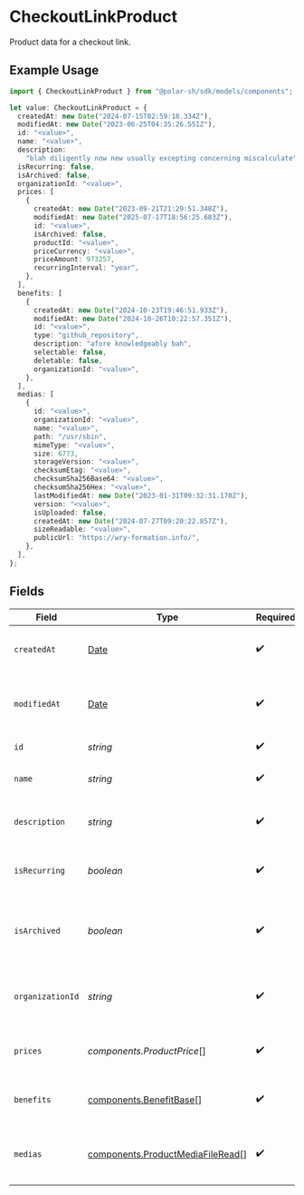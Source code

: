 # CheckoutLinkProduct

Product data for a checkout link.

## Example Usage

```typescript
import { CheckoutLinkProduct } from "@polar-sh/sdk/models/components";

let value: CheckoutLinkProduct = {
  createdAt: new Date("2024-07-15T02:59:18.334Z"),
  modifiedAt: new Date("2023-06-25T04:35:26.551Z"),
  id: "<value>",
  name: "<value>",
  description:
    "blah diligently now new usually excepting concerning miscalculate",
  isRecurring: false,
  isArchived: false,
  organizationId: "<value>",
  prices: [
    {
      createdAt: new Date("2023-09-21T21:29:51.348Z"),
      modifiedAt: new Date("2025-07-17T18:56:25.683Z"),
      id: "<value>",
      isArchived: false,
      productId: "<value>",
      priceCurrency: "<value>",
      priceAmount: 973257,
      recurringInterval: "year",
    },
  ],
  benefits: [
    {
      createdAt: new Date("2024-10-23T19:46:51.933Z"),
      modifiedAt: new Date("2024-10-26T10:22:57.351Z"),
      id: "<value>",
      type: "github_repository",
      description: "afore knowledgeably bah",
      selectable: false,
      deletable: false,
      organizationId: "<value>",
    },
  ],
  medias: [
    {
      id: "<value>",
      organizationId: "<value>",
      name: "<value>",
      path: "/usr/sbin",
      mimeType: "<value>",
      size: 6773,
      storageVersion: "<value>",
      checksumEtag: "<value>",
      checksumSha256Base64: "<value>",
      checksumSha256Hex: "<value>",
      lastModifiedAt: new Date("2023-01-31T09:32:31.170Z"),
      version: "<value>",
      isUploaded: false,
      createdAt: new Date("2024-07-27T09:20:22.857Z"),
      sizeReadable: "<value>",
      publicUrl: "https://wry-formation.info/",
    },
  ],
};
```

## Fields

| Field                                                                                         | Type                                                                                          | Required                                                                                      | Description                                                                                   |
| --------------------------------------------------------------------------------------------- | --------------------------------------------------------------------------------------------- | --------------------------------------------------------------------------------------------- | --------------------------------------------------------------------------------------------- |
| `createdAt`                                                                                   | [Date](https://developer.mozilla.org/en-US/docs/Web/JavaScript/Reference/Global_Objects/Date) | :heavy_check_mark:                                                                            | Creation timestamp of the object.                                                             |
| `modifiedAt`                                                                                  | [Date](https://developer.mozilla.org/en-US/docs/Web/JavaScript/Reference/Global_Objects/Date) | :heavy_check_mark:                                                                            | Last modification timestamp of the object.                                                    |
| `id`                                                                                          | *string*                                                                                      | :heavy_check_mark:                                                                            | The ID of the product.                                                                        |
| `name`                                                                                        | *string*                                                                                      | :heavy_check_mark:                                                                            | The name of the product.                                                                      |
| `description`                                                                                 | *string*                                                                                      | :heavy_check_mark:                                                                            | The description of the product.                                                               |
| `isRecurring`                                                                                 | *boolean*                                                                                     | :heavy_check_mark:                                                                            | Whether the product is a subscription tier.                                                   |
| `isArchived`                                                                                  | *boolean*                                                                                     | :heavy_check_mark:                                                                            | Whether the product is archived and no longer available.                                      |
| `organizationId`                                                                              | *string*                                                                                      | :heavy_check_mark:                                                                            | The ID of the organization owning the product.                                                |
| `prices`                                                                                      | *components.ProductPrice*[]                                                                   | :heavy_check_mark:                                                                            | List of prices for this product.                                                              |
| `benefits`                                                                                    | [components.BenefitBase](../../models/components/benefitbase.md)[]                            | :heavy_check_mark:                                                                            | List of benefits granted by the product.                                                      |
| `medias`                                                                                      | [components.ProductMediaFileRead](../../models/components/productmediafileread.md)[]          | :heavy_check_mark:                                                                            | List of medias associated to the product.                                                     |